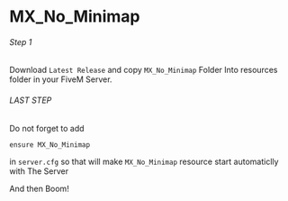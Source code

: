 # MX_No_Minimap

###### Step 1
Download `Latest Release` and copy `MX_No_Minimap` Folder Into resources folder in your FiveM Server.

###### LAST STEP
Do not forget to add

`ensure MX_No_Minimap`

in `server.cfg` so that will make `MX_No_Minimap` resource start automaticlly with The Server

And then Boom!
